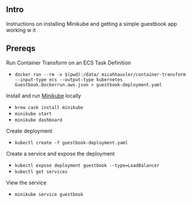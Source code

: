 ## Intro

Instructions on installing Minikube and getting a simple guestbook app working w it

## Prereqs

Run Container Transform on an ECS Task Definition

- `docker run --rm -v $(pwd):/data/ micahhausler/container-transform  --input-type ecs --output-type kubernetes Guestbook.Dockerrun.aws.json > guestbook-deployment.yaml`

Install and run [Minikube](https://github.com/kubernetes/minikube) locally

- `brew cask install minikube`
- `minikube start`
- `minikube dashboard`

Create deployment

- `kubectl create -f guestbook-deployment.yaml`

Create a service and expose the deployment

- `kubectl expose deployment guestbook --type=LoadBalancer`
- `kubectl get services`

View the service

- `minikube service guestbook`
